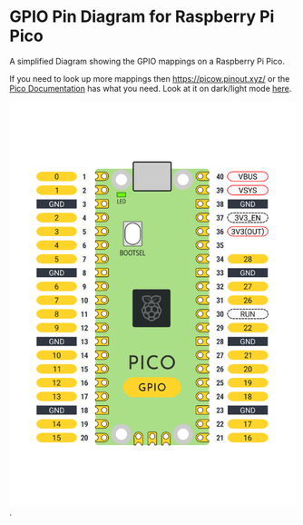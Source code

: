 # GPIO Pin Diagram for Raspberry Pi Pico

A simplified Diagram showing the GPIO mappings on a Raspberry Pi Pico.

If you need to look up more mappings then https://picow.pinout.xyz/ or the [Pico Documentation](https://www.raspberrypi.com/documentation/microcontrollers/pico-series.html) has what you need. Look at it on dark/light mode [here](https://files.veeb.ch/raspberry-pi-pico-gpio-pinout.html).

![GPIO diagram](pico-gpio-printout.webp). 
